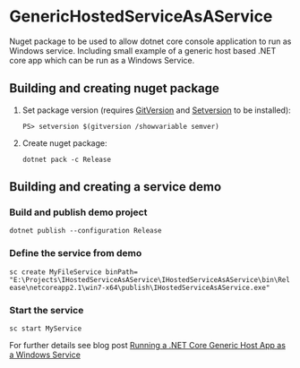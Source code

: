 # GenericHostedServiceAsAService

Nuget package to be used to allow dotnet core console application to run as Windows service.
Including small example of a generic host based .NET core app which can be run as a Windows Service.

## Building and creating nuget package
1. Set package version (requires [GitVersion](https://chocolatey.org/packages/GitVersion.Portable/4.0.0) and [Setversion](https://www.nuget.org/packages/dotnet-setversion/) to be installed):
   
   ```PS> setversion $(gitversion /showvariable semver)```
2. Create nuget package: 

    ```dotnet pack -c Release```

## Building and creating a service demo

### Build and publish demo project

`dotnet publish --configuration Release`

### Define the service from demo

`sc create MyFileService binPath= "E:\Projects\IHostedServiceAsAService\IHostedServiceAsAService\bin\Release\netcoreapp2.1\win7-x64\publish\IHostedServiceAsAService.exe"`

### Start the service

`sc start MyService`

For further details see blog post [Running a .NET Core Generic Host App as a Windows Service](https://www.stevejgordon.co.uk/running-net-core-generic-host-applications-as-a-windows-service)
